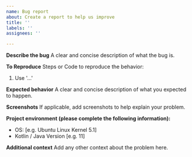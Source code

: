 ```yaml
---
name: Bug report
about: Create a report to help us improve
title: ''
labels: ''
assignees: ''

---
```


**Describe the bug**
A clear and concise description of what the bug is.

**To Reproduce**
Steps or Code to reproduce the behavior:
1. Use '...'

**Expected behavior**
A clear and concise description of what you expected to happen.

**Screenshots**
If applicable, add screenshots to help explain your problem.

**Project environment (please complete the following information):**
 - OS: [e.g. Ubuntu Linux Kernel 5.1]
 - Kotlin / Java Version [e.g. 11]

**Additional context**
Add any other context about the problem here.
